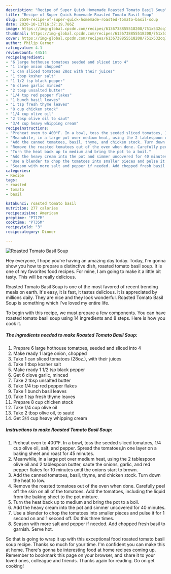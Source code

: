 ```yaml
---
description: "Recipe of Super Quick Homemade Roasted Tomato Basil Soup"
title: "Recipe of Super Quick Homemade Roasted Tomato Basil Soup"
slug: 2559-recipe-of-super-quick-homemade-roasted-tomato-basil-soup
date: 2020-10-13T16:37:19.786Z
image: https://img-global.cpcdn.com/recipes/6136738855518208/751x532cq70/roasted-tomato-basil-soup-recipe-main-photo.jpg
thumbnail: https://img-global.cpcdn.com/recipes/6136738855518208/751x532cq70/roasted-tomato-basil-soup-recipe-main-photo.jpg
cover: https://img-global.cpcdn.com/recipes/6136738855518208/751x532cq70/roasted-tomato-basil-soup-recipe-main-photo.jpg
author: Philip Garner
ratingvalue: 4.1
reviewcount: 44514
recipeingredient:
- "6 large hothouse tomatoes seeded and sliced into 4"
- "1 large onion chopped"
- "1 can sliced tomatoes 28oz with their juices"
- "1 tbsp kosher salt"
- "1 1/2 tsp black pepper"
- "6 clove garlic minced"
- "2 tbsp unsalted butter"
- "1/4 tsp red pepper flakes"
- "1 bunch basil leaves"
- "1 tsp fresh thyme leaves"
- "8 cup chicken stock"
- "1/4 cup olive oil"
- "2 tbsp olive oil to saut"
- "3/4 cup heavy whipping cream"
recipeinstructions:
- "Preheat oven to 400°F. In a bowl, toss the seeded sliced tomatoes, 1/4 cup olive oil, salt, and pepper. Spread the tomatoes,in one layer on a baking sheet and roast for 45 minutes."
- "Meanwhile, in a large pot over medium heat, using the 2 tablespoon olive oil and 2 tablespoon butter, saute the onions, garlic, and red pepper flakes for 10 minutes until the onions start to brown."
- "Add the canned tomatoes, basil, thyme, and chicken stock. Turn down the heat to low."
- "Remove the roasted tomatoes out of the oven when done. Carefully peel off the skin on all of the tomatoes. Add the tomatoes, including the liquid from the baking sheet to the pot mixture."
- "Turn the heat back up to medium and bring the pot to a boil."
- "Add the heavy cream into the pot and simmer uncovered for 40 minutes."
- "Use a blender to chop the tomatoes into smaller pieces and pulse it for 1 second on and 1 second off. Do this three times."
- "Season with more salt and pepper if needed. Add chopped fresh basil to garnish. Serve hot."
categories:
- Recipe
tags:
- roasted
- tomato
- basil

katakunci: roasted tomato basil 
nutrition: 277 calories
recipecuisine: American
preptime: "PT17M"
cooktime: "PT35M"
recipeyield: "3"
recipecategory: Dinner

---
```



![Roasted Tomato Basil Soup](https://img-global.cpcdn.com/recipes/6136738855518208/751x532cq70/roasted-tomato-basil-soup-recipe-main-photo.jpg)

Hey everyone, I hope you're having an amazing day today. Today, I'm gonna show you how to prepare a distinctive dish, roasted tomato basil soup. It is one of my favorites food recipes. For mine, I am going to make it a little bit tasty. This will be really delicious.



Roasted Tomato Basil Soup is one of the most favored of recent trending meals on earth. It's easy, it is fast, it tastes delicious. It is appreciated by millions daily. They are nice and they look wonderful. Roasted Tomato Basil Soup is something which I've loved my entire life.


To begin with this recipe, we must prepare a few components. You can have roasted tomato basil soup using 14 ingredients and 8 steps. Here is how you cook it.

<!--inarticleads1-->

##### The ingredients needed to make Roasted Tomato Basil Soup:

1. Prepare 6 large hothouse tomatoes, seeded and sliced into 4
1. Make ready 1 large onion, chopped
1. Take 1 can sliced tomatoes (28oz.), with their juices
1. Take 1 tbsp kosher salt
1. Make ready 1 1/2 tsp black pepper
1. Get 6 clove garlic, minced
1. Take 2 tbsp unsalted butter
1. Take 1/4 tsp red pepper flakes
1. Take 1 bunch basil leaves
1. Take 1 tsp fresh thyme leaves
1. Prepare 8 cup chicken stock
1. Take 1/4 cup olive oil
1. Take 2 tbsp olive oil, to sauté
1. Get 3/4 cup heavy whipping cream




<!--inarticleads2-->

##### Instructions to make Roasted Tomato Basil Soup:

1. Preheat oven to 400°F. In a bowl, toss the seeded sliced tomatoes, 1/4 cup olive oil, salt, and pepper. Spread the tomatoes,in one layer on a baking sheet and roast for 45 minutes.
1. Meanwhile, in a large pot over medium heat, using the 2 tablespoon olive oil and 2 tablespoon butter, saute the onions, garlic, and red pepper flakes for 10 minutes until the onions start to brown.
1. Add the canned tomatoes, basil, thyme, and chicken stock. Turn down the heat to low.
1. Remove the roasted tomatoes out of the oven when done. Carefully peel off the skin on all of the tomatoes. Add the tomatoes, including the liquid from the baking sheet to the pot mixture.
1. Turn the heat back up to medium and bring the pot to a boil.
1. Add the heavy cream into the pot and simmer uncovered for 40 minutes.
1. Use a blender to chop the tomatoes into smaller pieces and pulse it for 1 second on and 1 second off. Do this three times.
1. Season with more salt and pepper if needed. Add chopped fresh basil to garnish. Serve hot.




So that is going to wrap it up with this exceptional food roasted tomato basil soup recipe. Thanks so much for your time. I'm confident you can make this at home. There's gonna be interesting food at home recipes coming up. Remember to bookmark this page on your browser, and share it to your loved ones, colleague and friends. Thanks again for reading. Go on get cooking!
